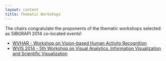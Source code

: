 ```yaml
---
layout: content
title: Thematic Workshops
---
```


The chairs congratulate the proponents of the thematic workshops
selected as SIBGRAPI 2014 co-located events!

- [WVHAR - Workshop on Vision-based Human Activity Recognition](call-for-wvhar.html)
- [WVIS 2014 - 5th Workshop on Visual Analytics, Information Visualization and Scientific Visualization](call-for-wvis.html)
